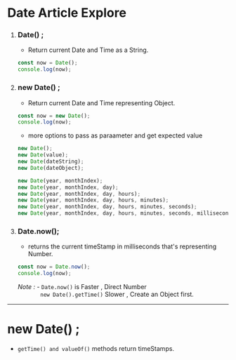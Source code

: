# Date Article Explore

1. ### Date() ;
   - Return current Date and Time as a String.
   ```js
   const now = Date();
   console.log(now);
   ```
2. ### new Date() ;

   - Return current Date and Time representing Object.

   ```js
   const now = new Date();
   console.log(now);
   ```

   - more options to pass as paraameter and get expected value

   ```js
   new Date();
   new Date(value);
   new Date(dateString);
   new Date(dateObject);

   new Date(year, monthIndex);
   new Date(year, monthIndex, day);
   new Date(year, monthIndex, day, hours);
   new Date(year, monthIndex, day, hours, minutes);
   new Date(year, monthIndex, day, hours, minutes, seconds);
   new Date(year, monthIndex, day, hours, minutes, seconds, milliseconds);
   ```

3. ### Date.now();
   - returns the current timeStamp in milliseconds that's representing Number.
   ```js
   const now = Date.now();
   console.log(now);
   ```
   _Note :_ - `Date.now()` is Faster , Direct Number <br>
   &nbsp; &nbsp;&nbsp; &nbsp;&nbsp; &nbsp;&nbsp; &nbsp; `new Date().getTime()` Slower , Create an Object first.

---

# new Date() ;

- `getTime() and valueOf()` methods return timeStamps.
